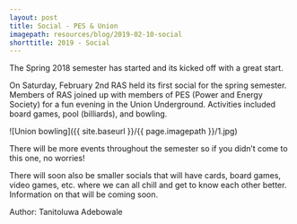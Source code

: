 ```yaml
---
layout: post
title: Social - PES & Union
imagepath: resources/blog/2019-02-10-social
shorttitle: 2019 - Social
---
```


The Spring 2018 semester has started and its kicked off with a great start.

On Saturday, February 2nd RAS held its first social for the spring semester. Members of RAS joined up with members of PES (Power and Energy Society) for a fun evening in the Union Underground. Activities included board games, pool (billiards), and bowling.

![Union bowling]({{ site.baseurl }}/{{ page.imagepath }}/1.jpg)

There will be more events throughout the semester so if you didn’t come to this one, no worries!

There will soon also be smaller socials that will have cards, board games, video games, etc. where we can all chill and get to know each other better. Information on that will be coming soon.

Author: Tanitoluwa Adebowale
